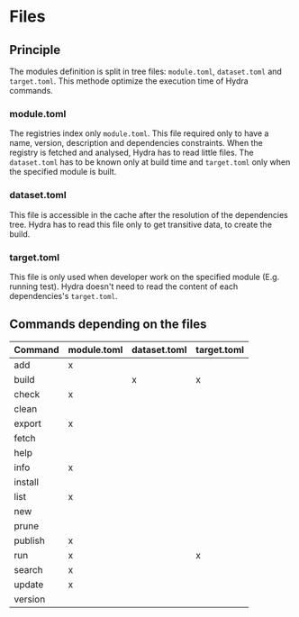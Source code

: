 # Files

## Principle

The modules definition is split in tree files: `module.toml`, `dataset.toml` and `target.toml`. This methode optimize the execution time of Hydra commands.

### module.toml

The registries index only `module.toml`. This file required only to have a name, version, description and dependencies constraints. When the registry is fetched and analysed, Hydra has to read little files. The `dataset.toml` has to be known only at build time and `target.toml` only when the specified module is built.

### dataset.toml

This file is accessible in the cache after the resolution of the dependencies tree. Hydra has to read this file only to get transitive data, to create the build.

### target.toml

This file is only used when developer work on the specified module (E.g. running test). Hydra doesn't need to read the content of each dependencies's `target.toml`.

## Commands depending on the files

| Command | module.toml | dataset.toml | target.toml |
| ------- | ----------- | ------------ | ----------- |
| add     | x           |              |             |
| build   |             | x            | x           |
| check   | x           |              |             |
| clean   |             |              |             |
| export  | x           |              |             |
| fetch   |             |              |             |
| help    |             |              |             |
| info    | x           |              |             |
| install |             |              |             |
| list    | x           |              |             |
| new     |             |              |             |
| prune   |             |              |             |
| publish | x           |              |             |
| run     | x           |              | x           |
| search  | x           |              |             |
| update  | x           |              |             |
| version |             |              |             |
